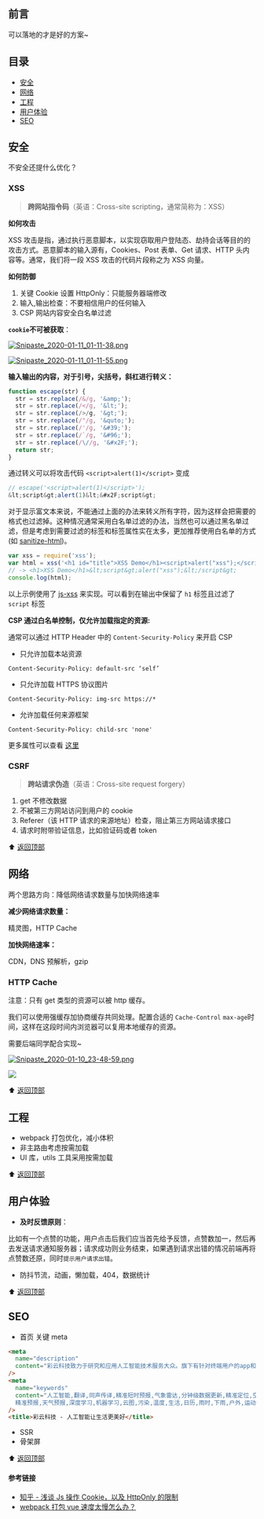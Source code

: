 ## 前言

可以落地的才是好的方案~

## 目录

-   [安全](#%E5%AE%89%E5%85%A8)
-   [网络](#%E7%BD%91%E7%BB%9C)
-   [工程](#%E5%B7%A5%E7%A8%8B)
-   [用户体验](#%E7%94%A8%E6%88%B7%E4%BD%93%E9%AA%8C)
-   [SEO](#SEO)

## 安全

不安全还提什么优化？

### XSS

> **跨网站指令码**（英语：Cross-site scripting，通常简称为：XSS）

**如何攻击**

XSS 攻击是指，通过执行恶意脚本，以实现窃取用户登陆态、劫持会话等目的的攻击方式。恶意脚本的输入源有，Cookies、Post 表单、Get 请求、HTTP 头内容等。通常，我们将一段 XSS 攻击的代码片段称之为 XSS 向量。

**如何防御**

1.  关键 Cookie 设置 HttpOnly：只能服务器端修改
2.  输入,输出检查：不要相信用户的任何输入
3.  CSP 网站内容安全白名单过滤

**`cookie`不可被获取**：

[![Snipaste_2020-01-11_01-11-38.png](https://camo.githubusercontent.com/fc5a5488e0283bec3789109f9e872fd32f530f06/687474703a2f2f7777312e73696e61696d672e636e2f6c617267652f64663535316561356c793167617279757267776b6e6a32307538306b37337a742e6a7067)](https://camo.githubusercontent.com/fc5a5488e0283bec3789109f9e872fd32f530f06/687474703a2f2f7777312e73696e61696d672e636e2f6c617267652f64663535316561356c793167617279757267776b6e6a32307538306b37337a742e6a7067)

[![Snipaste_2020-01-11_01-11-55.png](https://camo.githubusercontent.com/6a7ebfbe75c87305ee820d8ef9fe99fee5532726/687474703a2f2f7777312e73696e61696d672e636e2f6c617267652f64663535316561356c7931676172797672716734386a323075383035306a726c2e6a7067)](https://camo.githubusercontent.com/6a7ebfbe75c87305ee820d8ef9fe99fee5532726/687474703a2f2f7777312e73696e61696d672e636e2f6c617267652f64663535316561356c7931676172797672716734386a323075383035306a726c2e6a7067)

**输入输出的内容，对于引号，尖括号，斜杠进行转义：**

```js
function escape(str) {
  str = str.replace(/&/g, '&amp;');
  str = str.replace(/</g, '&lt;');
  str = str.replace(/>/g, '&gt;');
  str = str.replace(/"/g, '&quto;');
  str = str.replace(/'/g, '&#39;');
  str = str.replace(/`/g, '&#96;');
  str = str.replace(/\//g, '&#x2F;');
  return str;
}
```

通过转义可以将攻击代码 `<script>alert(1)</script>` 变成

```js
// escape('<script>alert(1)</script>');
&lt;script&gt;alert(1)&lt;&#x2F;script&gt;
```

对于显示富文本来说，不能通过上面的办法来转义所有字符，因为这样会把需要的格式也过滤掉。这种情况通常采用白名单过滤的办法，当然也可以通过黑名单过滤，但是考虑到需要过滤的标签和标签属性实在太多，更加推荐使用白名单的方式(如 [sanitize-html](https://github.com/apostrophecms/sanitize-html/))。

```js
var xss = require('xss');
var html = xss('<h1 id="title">XSS Demo</h1><script>alert("xss");</script>');
// -> <h1>XSS Demo</h1>&lt;script&gt;alert("xss");&lt;/script&gt;
console.log(html);
```

以上示例使用了 [js-xss](https://github.com/leizongmin/js-xss) 来实现。可以看到在输出中保留了 `h1` 标签且过滤了 `script` 标签

**CSP 通过白名单控制，仅允许加载指定的资源:**

通常可以通过 HTTP Header 中的 `Content-Security-Policy` 来开启 CSP

-   只允许加载本站资源

```httpspec
Content-Security-Policy: default-src ‘self’
```

-   只允许加载 HTTPS 协议图片

```httpspec
Content-Security-Policy: img-src https://*
```

-   允许加载任何来源框架

```httpspec
Content-Security-Policy: child-src 'none'
```

更多属性可以查看 [这里](https://content-security-policy.com/)

### CSRF

> **跨站请求伪造**（英语：Cross-site request forgery）

1.  get 不修改数据
2.  不被第三方网站访问到用户的 cookie
3.  Referer（该 HTTP 请求的来源地址）检查，阻止第三方网站请求接口
4.  请求时附带验证信息，比如验证码或者 token

⬆ [返回顶部](#%E7%9B%AE%E5%BD%95)

## 网络

两个思路方向：降低网络请求数量与加快网络速率

**减少网络请求数量：**

精灵图，HTTP Cache

**加快网络速率：**

CDN，DNS 预解析，gzip

### HTTP Cache

注意：只有 get 类型的资源可以被 http 缓存。

我们可以使用强缓存加协商缓存共同处理。配置合适的 `Cache-Control` `max-age`时间，这样在这段时间内浏览器可以复用本地缓存的资源。

需要后端同学配合实现~

[![Snipaste_2020-01-10_23-48-59.png](https://camo.githubusercontent.com/31f8513535af2991f74c3804c0b294e3f1a315de/687474703a2f2f7777312e73696e61696d672e636e2f6c617267652f64663535316561356c7931676172776e7a677530656a323073393073726d7a7a2e6a7067)](https://camo.githubusercontent.com/31f8513535af2991f74c3804c0b294e3f1a315de/687474703a2f2f7777312e73696e61696d672e636e2f6c617267652f64663535316561356c7931676172776e7a677530656a323073393073726d7a7a2e6a7067)

[![](https://camo.githubusercontent.com/515f5abc7459e9223d6ef79773c8b25c46c4185c/68747470733a2f2f6769746875622d696d676c69622d313235353435393934332e636f732e61702d6368656e6764752e6d7971636c6f75642e636f6d2f3031353335335f503034775f3536383831382e706e67)](https://camo.githubusercontent.com/515f5abc7459e9223d6ef79773c8b25c46c4185c/68747470733a2f2f6769746875622d696d676c69622d313235353435393934332e636f732e61702d6368656e6764752e6d7971636c6f75642e636f6d2f3031353335335f503034775f3536383831382e706e67)

⬆ [返回顶部](#%E7%9B%AE%E5%BD%95)

## 工程

-   webpack 打包优化，减小体积
-   非主路由考虑按需加载
-   UI 库，utils 工具采用按需加载

⬆ [返回顶部](#%E7%9B%AE%E5%BD%95)

## 用户体验

-   **及时反馈原则**：

比如有一个点赞的功能，用户点击后我们应当首先给予反馈，点赞数加一，然后再去发送请求通知服务器；请求成功则业务结束，如果遇到请求出错的情况前端再将点赞数还原，同时`提示用户请求出错`。

-   防抖节流，动画，懒加载，404，数据统计

⬆ [返回顶部](#%E7%9B%AE%E5%BD%95)

## SEO

-   首页 关键 meta

```html
<meta
  name="description"
  content="彩云科技致力于研究和应用人工智能技术服务大众。旗下有针对终端用户的app和面向开发者的开放平台。彩云小译－边说边译的同声传译，彩云天气－预报几点几分下雨和15天雾霾趋势。"
/>
<meta
  name="keywords"
  content="人工智能,翻译,同声传译,精准短时预报,气象雷达,分钟级数据更新,精准定位,空气质量,雾霾地图,天气预报API,预报API,分钟级,街道级,精细化,
  精准预报,天气预报,深度学习,机器学习,云图,污染,温度,生活,日历,雨时,下雨,户外,运动,旅行,助手,万年历,PM2.5,台风,冰雹,灾害,实时"
/>
<title>彩云科技 - 人工智能让生活更美好</title>
```

-   SSR
-   骨架屏

⬆ [返回顶部](#%E7%9B%AE%E5%BD%95)

#### 参考链接

-   [知乎 - 浅谈 Js 操作 Cookie，以及 HttpOnly 的限制](https://zhuanlan.zhihu.com/p/36197012)
-   [webpack 打包 vue 速度太慢怎么办？](https://github.com/Advanced-Frontend/Daily-Interview-Question/issues/238)